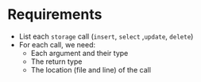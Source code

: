 # Requirements

- List each `storage` call (`insert`, `select` ,`update`, `delete`)
- For each call, we need:
  - Each argument and their type
  - The return type
  - The location (file and line) of the call